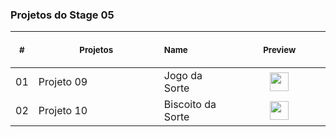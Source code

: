 ### Projetos do Stage 05 
 <table>
    <thead>
        <tr>
            <th align="center">
                <img width="20" height="1"> 
                <p>
                    <small>#</small>
                </p>
            </th>
            <th align="center">
                <img width="300" height="1"> 
                <p> 
                    <small>
                      Projetos
                    </small>
                </p>
            </th>
            <th align="left">
                <img width="140" height="1">
                <p align="left"> 
                    <small>
                     Name
                    </small>
                </p>
            </th>
            <th align="center">
                <img width="201" height="1">
                <p align="center"> 
                    <small>
                      Preview
                    </small>
                </p>
            </th>
        </tr>
    </thead>
    <tbody>
        <tr>
            <td>01</td>
            <td>Projeto 09</td>
            <td>Jogo da Sorte</td>
            <td align="center">
            <a href="./Stage_05/README.md"><img width="30px" src="./jogo_da_sorte/" /></a></td>
        </tr>
        <tr>
            <td>02</td>
            <td>Projeto 10</td>
            <td>Biscoito da Sorte</td>
            <td align="center"><a href="./Stage_05/README.md"><img width="30px" src="./Projeto 02/.github/preview.png" /></a></td>
        </tr>
</table></p>
